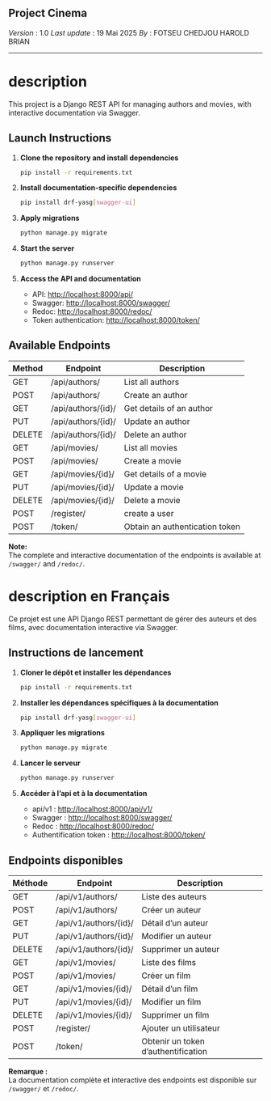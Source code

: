 ## Project Cinema

_Version_ : 1.0
_Last update_ : 19 Mai 2025
_By_ : FOTSEU CHEDJOU HAROLD BRIAN

---

# description

This project is a Django REST API for managing authors and movies, with interactive documentation via Swagger.

## Launch Instructions

1. **Clone the repository and install dependencies**

   ```bash
   pip install -r requirements.txt
   ```

2. **Install documentation-specific dependencies**

   ```bash
   pip install drf-yasg[swagger-ui]
   ```

3. **Apply migrations**

   ```bash
   python manage.py migrate
   ```

4. **Start the server**

   ```bash
   python manage.py runserver
   ```

5. **Access the API and documentation**
   - API: [http://localhost:8000/api/](http://localhost:8000/api/)
   - Swagger: [http://localhost:8000/swagger/](http://localhost:8000/swagger/)
   - Redoc: [http://localhost:8000/redoc/](http://localhost:8000/redoc/)
   - Token authentication: [http://localhost:8000/token/](http://localhost:8000/token/)

## Available Endpoints

| Method | Endpoint           | Description                    |
| ------ | ------------------ | ------------------------------ |
| GET    | /api/authors/      | List all authors               |
| POST   | /api/authors/      | Create an author               |
| GET    | /api/authors/{id}/ | Get details of an author       |
| PUT    | /api/authors/{id}/ | Update an author               |
| DELETE | /api/authors/{id}/ | Delete an author               |
| GET    | /api/movies/       | List all movies                |
| POST   | /api/movies/       | Create a movie                 |
| GET    | /api/movies/{id}/  | Get details of a movie         |
| PUT    | /api/movies/{id}/  | Update a movie                 |
| DELETE | /api/movies/{id}/  | Delete a movie                 |
| POST   | /register/         | create a user                  |
| POST   | /token/            | Obtain an authentication token |

**Note:**  
The complete and interactive documentation of the endpoints is available at `/swagger/` and `/redoc/`.

# description en Français

Ce projet est une API Django REST permettant de gérer des auteurs et des films, avec documentation interactive via Swagger.

## Instructions de lancement

1. **Cloner le dépôt et installer les dépendances**

   ```bash
   pip install -r requirements.txt
   ```

2. **Installer les dépendances spécifiques à la documentation**

   ```bash
   pip install drf-yasg[swagger-ui]
   ```

3. **Appliquer les migrations**

   ```bash
   python manage.py migrate
   ```

4. **Lancer le serveur**

   ```bash
   python manage.py runserver
   ```

5. **Accéder à l’api et à la documentation**
   - api/v1 : [http://localhost:8000/api/v1/](http://localhost:8000/api/v1/)
   - Swagger : [http://localhost:8000/swagger/](http://localhost:8000/swagger/)
   - Redoc : [http://localhost:8000/redoc/](http://localhost:8000/redoc/)
   - Authentification token : [http://localhost:8000/token/](http://localhost:8000/token/)

## Endpoints disponibles

| Méthode | Endpoint              | Description                         |
| ------- | --------------------- | ----------------------------------- |
| GET     | /api/v1/authors/      | Liste des auteurs                   |
| POST    | /api/v1/authors/      | Créer un auteur                     |
| GET     | /api/v1/authors/{id}/ | Détail d’un auteur                  |
| PUT     | /api/v1/authors/{id}/ | Modifier un auteur                  |
| DELETE  | /api/v1/authors/{id}/ | Supprimer un auteur                 |
| GET     | /api/v1/movies/       | Liste des films                     |
| POST    | /api/v1/movies/       | Créer un film                       |
| GET     | /api/v1/movies/{id}/  | Détail d’un film                    |
| PUT     | /api/v1/movies/{id}/  | Modifier un film                    |
| DELETE  | /api/v1/movies/{id}/  | Supprimer un film                   |
| POST    | /register/            | Ajouter un utilisateur              |
| POST    | /token/               | Obtenir un token d’authentification |

**Remarque :**  
La documentation complète et interactive des endpoints est disponible sur `/swagger/` et `/redoc/`.
